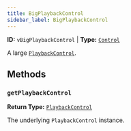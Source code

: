 ```yaml
---
title: BigPlaybackControl
sidebar_label: BigPlaybackControl
---
```


**ID:** `vBigPlaybackControl` | **Type:** [`Control`](./control-interface.md)

A large [`PlaybackControl`](./playback-control.md).

## Methods

### `getPlaybackControl`

**Return Type:** [`PlaybackControl`](./playback-control.md)

The underlying `PlaybackControl` instance.
